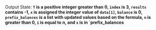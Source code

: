 Output State: **`T` is a positive integer greater than 0, `index` is 3, `results` contains -1, `x` is assigned the integer value of `data[1]`, `balance` is 0, `prefix_balances` is a list with updated values based on the formula, `n` is greater than 0, `i` is equal to n, and `x` is in `prefix_balances**